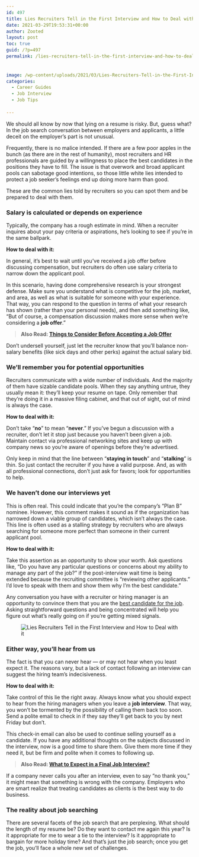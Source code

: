 ```yaml
---
id: 497
title: Lies Recruiters Tell in the First Interview and How to Deal with it
date: 2021-03-29T19:53:31+00:00
author: Zooted
layout: post
toc: true
guid: /?p=497
permalink: /lies-recruiters-tell-in-the-first-interview-and-how-to-deal-with-it/


image: /wp-content/uploads/2021/03/Lies-Recruiters-Tell-in-the-First-Interview-.jpg
categories:
  - Career Guides
  - Job Interview
  - Job Tips

---
```

We should all know by now that lying on a resume is risky. But, guess what? In the job search conversation between employers and applicants, a little deceit on the employer&#8217;s part is not unusual.

Frequently, there is no malice intended. If there are a few poor apples in the bunch (as there are in the rest of humanity), most recruiters and HR professionals are guided by a willingness to place the best candidates in the positions they have to fill. The issue is that overwork and broad applicant pools can sabotage good intentions, so those little white lies intended to protect a job seeker&#8217;s feelings end up doing more harm than good.

These are the common lies told by recruiters so you can spot them and be prepared to deal with them.

### **Salary is calculated or depends on experience**

Typically, the company has a rough estimate in mind. When a recruiter inquires about your pay criteria or aspirations, he&#8217;s looking to see if you&#8217;re in the same ballpark.

**How to deal with it:**

In general, it&#8217;s best to wait until you&#8217;ve received a job offer before discussing compensation, but recruiters do often use salary criteria to narrow down the applicant pool.

In this scenario, having done comprehensive research is your strongest defense. Make sure you understand what is competitive for the job, market, and area, as well as what is suitable for someone with your experience. That way, you can respond to the question in terms of what your research has shown (rather than your personal needs), and then add something like, “But of course, a compensation discussion makes more sense when we&#8217;re considering a **job offer**.”

<blockquote class="wp-block-quote">
  <p>
    <strong>Also Read: <a href="/things-to-consider-before-accepting-a-job-offer/">Things to Consider Before Accepting a Job Offer</a></strong>
  </p>
</blockquote>

Don&#8217;t undersell yourself, just let the recruiter know that you&#8217;ll balance non-salary benefits (like sick days and other perks) against the actual salary bid.

### **We&#8217;ll remember you for potential opportunities**

Recruiters communicate with a wide number of individuals. And the majority of them have sizable candidate pools. When they say anything untrue, they usually mean it: they&#8217;ll keep your resume on tape. Only remember that they&#8217;re doing it in a massive filing cabinet, and that out of sight, out of mind is always the case.

**How to deal with it:**

Don&#8217;t take &#8220;**no**&#8221; to mean &#8220;**never**.&#8221; If you&#8217;ve begun a discussion with a recruiter, don&#8217;t let it stop just because you haven&#8217;t been given a job. Maintain contact via professional networking sites and keep up with company news so you&#8217;re aware of openings before they&#8217;re advertised.

Only keep in mind that the line between &#8220;**staying in touch**&#8221; and &#8220;**stalking**&#8221; is thin. So just contact the recruiter if you have a valid purpose. And, as with all professional connections, don&#8217;t just ask for favors; look for opportunities to help.

### **We haven&#8217;t done our interviews yet**

This is often real. This could indicate that you&#8217;re the company&#8217;s &#8220;Plan B&#8221; nominee. However, this comment makes it sound as if the organization has narrowed down a viable group of candidates, which isn&#8217;t always the case. This line is often used as a stalling strategy by recruiters who are always searching for someone more perfect than someone in their current applicant pool.

**How to deal with it:**

Take this assertion as an opportunity to show your worth. Ask questions like, &#8220;Do you have any particular questions or concerns about my ability to manage any part of the job?&#8221; if the post-interview wait time is being extended because the recruiting committee is &#8220;reviewing other applicants.&#8221; I&#8217;d love to speak with them and show them why I&#8217;m the best candidate.”

Any conversation you have with a recruiter or hiring manager is an opportunity to convince them that you are the [best candidate for the job](/how-to-figure-out-if-you-are-right-for-the-job/). Asking straightforward questions and being concentrated will help you figure out what&#8217;s really going on if you&#8217;re getting mixed signals.


<figure class="wp-block-image size-large is-resized">

<img loading="lazy" src="/wp-content/uploads/2021/03/Lies-Recruiters-Tell-in-the-First-Interview-and-How-to-Deal-with-it.jpg" alt="Lies Recruiters Tell in the First Interview and How to Deal with it" class="wp-image-498" width="726" height="483" srcset="/wp-content/uploads/2021/03/Lies-Recruiters-Tell-in-the-First-Interview-and-How-to-Deal-with-it.jpg 768w, /wp-content/uploads/2021/03/Lies-Recruiters-Tell-in-the-First-Interview-and-How-to-Deal-with-it-300x200.jpg 300w" sizes="(max-width: 726px) 100vw, 726px" /> </figure> 

### **Either way, you&#8217;ll hear from us**

The fact is that you can never hear — or may not hear when you least expect it. The reasons vary, but a lack of contact following an interview can suggest the hiring team&#8217;s indecisiveness.

**How to deal with it:**

Take control of this lie the right away. Always know what you should expect to hear from the hiring managers when you leave a **job interview**. That way, you won&#8217;t be tormented by the possibility of calling them back too soon. Send a polite email to check in if they say they&#8217;ll get back to you by next Friday but don&#8217;t.

This check-in email can also be used to continue selling yourself as a candidate. If you have any additional thoughts on the subjects discussed in the interview, now is a good time to share them. Give them more time if they need it, but be firm and polite when it comes to following up.

<blockquote class="wp-block-quote">
  <p>
    <strong>Also Read: <a href="/what-to-expect-in-a-final-job-interview/">What to Expect in a Final Job Interview?</a></strong>
  </p>
</blockquote>

If a company never calls you after an interview, even to say &#8220;no thank you,&#8221; it might mean that something is wrong with the company. Employers who are smart realize that treating candidates as clients is the best way to do business.

### **The reality about job searching**

There are several facets of the job search that are perplexing. What should the length of my resume be? Do they want to contact me again this year? Is it appropriate for me to wear a tie to the interview? Is it appropriate to bargain for more holiday time? And that&#8217;s just the job search; once you get the job, you&#8217;ll face a whole new set of challenges.


